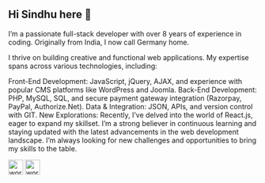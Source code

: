 ## Hi Sindhu here 👋

I’m a passionate full-stack developer with over 8 years of experience in coding. Originally from India, I now call Germany home.

I thrive on building creative and functional web applications. My expertise spans across various technologies, including:

Front-End Development: JavaScript, jQuery, AJAX, and experience with popular CMS platforms like WordPress and Joomla.
Back-End Development: PHP, MySQL, SQL, and secure payment gateway integration (Razorpay, PayPal, Authorize.Net).
Data & Integration: JSON, APIs, and version control with GIT.
New Explorations: Recently, I’ve delved into the world of React.js, eager to expand my skillset.
I’m a strong believer in continuous learning and staying updated with the latest advancements in the web development landscape. I’m always looking for new challenges and opportunities to bring my skills to the table.

<a href="https://sindhu2704.wordpress.com" target="_blank"><img width="30" height="30" src="https://img.icons8.com/ios-glyphs/30/wordpress--v1.png" alt="wordpress--v1"/></a>
<a href="https://stackoverflow.com/users/5337745/sindhu?tab=profile" target="_blank"><img width="30" height="30" src="https://img.icons8.com/?size=100&id=13955&format=png&color=000000" alt="wordpress--v1"/></a>
<!--
**sindhuperiasamy/sindhuperiasamy** is a ✨ _special_ ✨ repository because its `README.md` (this file) appears on your GitHub profile.

Here are some ideas to get you started:

- 🔭 I’m currently working on ...
- 🌱 I’m currently learning ...
- 👯 I’m looking to collaborate on ...
- 🤔 I’m looking for help with ...
- 💬 Ask me about ...
- 📫 How to reach me: ...
- 😄 Pronouns: ...
- ⚡ Fun fact: ...
-->
